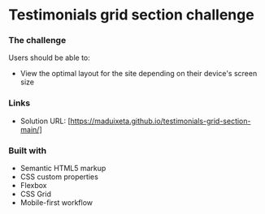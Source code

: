 # Testimonials grid section challenge

### The challenge

Users should be able to:

- View the optimal layout for the site depending on their device's screen size

### Links

- Solution URL: [https://maduixeta.github.io/testimonials-grid-section-main/]

### Built with

- Semantic HTML5 markup
- CSS custom properties
- Flexbox
- CSS Grid
- Mobile-first workflow


